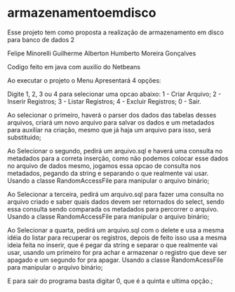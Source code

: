 # armazenamentoemdisco

Esse projeto tem como proposta a realização de armazenamento em disco para banco de dados 2

Felipe Minorelli
Guilherme Alberton
Humberto Moreira Gonçalves 

Codigo feito em java com auxilio do Netbeans

Ao executar o projeto o Menu Apresentará 4 opções:

Digite 1, 2, 3 ou 4 para selecionar uma opcao abaixo: 
1 - Criar Arquivo;
2 - Inserir Registros;
3 - Listar Registros;
4 - Excluir Registros;
0 - Sair.

Ao selecionar o primeiro, haverá o parser dos dados das tabelas desses arquivos,
criará um novo arquivo para salvar os dados e um metadados para auxiliar na criação, 
mesmo que já haja um arquivo para isso, será substituido;

Ao Selecionar o segundo, pedirá um arquivo.sql e haverá uma consulta no metadados para a correta inserção, 
como não podemos colocar esse dados no arquivo de dados mesmo, jogamos essa opcao de consulta
nos metadados, pegando da string e separando o que realmente vai usar. Usando a classe RandomAccessFile
para manipular o arquivo binário;

Ao Selecionar a terceira, pedirá um arquivo.sql para fazer uma consulta no arquivo criado e saber quais 
dados devem ser retornados do select, sendo essa consulta sendo comparada os metadados para percorrer
o arquivo. Usando a classe RandomAccessFile para manipular o arquivo binário;

Ao Selecionar a quarta, pedirá um arquivo.sql com o delete e usa a mesma idéia do listar para
recuperar os registros, depois de feito isso usa a mesma ideia feita no inserir, que é pegar da string
e separar o que realmente vai usar, usando um primeiro for pra achar e armazenar o registro que deve 
ser apagado e um segundo for pra apagar. Usando a classe RandomAcessFile para manipular o arquivo binário;

E para sair do programa basta digitar 0, que é a quinta e ultima opção.;
